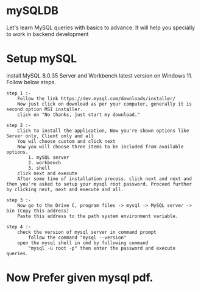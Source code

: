 # mySQLDB
Let's learn MySQL queries with basics to advance. It will help you specially to work in backend development

# Setup mySQL
install MySQL 8.0.35 Server and Workbench latest version on Windows 11. Follow below steps.
    
    step 1 :-
        Follow the link https://dev.mysql.com/downloads/installer/
        Now just click on download as per your computer, generally it is second option MSI installer.
        click on "No thanks, just start my download."

    step 2 :-
        Click to install the application, Now you're shown options like Server only, Client only and all
        You wil choose custom and click next
        Now you will choose three items to be included from available options.
            1. mySQL server
            2. workbench
            3. shell
        click next and execute
        After some time of installation process. click next and next and then you're asked to setup your mysql root password. Proceed further by clicking next, next and execute and all.

    step 3 :-
        Now go to the Drive C, program files -> mysql -> MySQL server -> bin (Copy this address)
        Paste this address to the path system environment variable.

    step 4 :-
        check the version of mysql server in command prompt
            follow the command "mysql --version"
        open the mysql shell in cmd by following command
            "mysql -u root -p" then enter the password and execute queries.

# Now Prefer given mysql pdf. 
        


